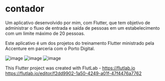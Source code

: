 # contador
Um aplicativo desenvolvido por mim, com Flutter, que tem objetivo de administrar
o fluxo de entrada e saída de pessoas em um estabelecimento com um limite máximo de 20 pessoas.

Este aplicativo é um dos projetos do treinamento Flutter ministrado pela Accenture 
em parceria com o Porto Digital. 

![image](https://github.com/EuRic7/Contador-Flutter-APP/assets/120383860/bd026df1-6ae8-4b62-a4b0-578336b7bf8a) ![image](https://github.com/EuRic7/Contador-Flutter-APP/assets/120383860/7ac3c5a5-6cc4-43fe-a3e7-b82a39aa409e)
![image](https://github.com/EuRic7/Contador-Flutter-APP/assets/120383860/43057bd6-9f02-4015-b33a-a44085b72dbe)




This Flutter project was created with FlutLab - https://flutlab.io
https://flutlab.io/editor/f2dd9902-1a50-4249-a01f-47f4476a7762 
